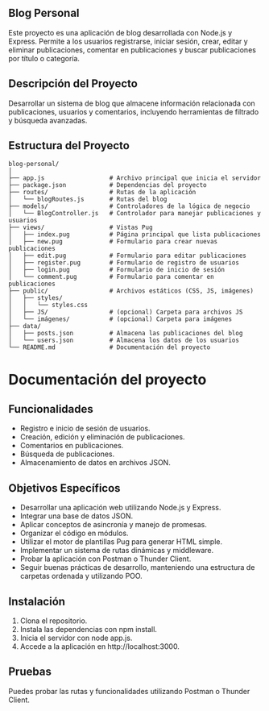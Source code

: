 ## Blog Personal
Este proyecto es una aplicación de blog desarrollada con Node.js y Express. Permite a los usuarios registrarse, iniciar sesión, crear, editar y eliminar publicaciones, comentar en publicaciones y buscar publicaciones por título o categoría.

## Descripción del Proyecto
Desarrollar un sistema de blog que almacene información relacionada con publicaciones, usuarios y comentarios, incluyendo herramientas de filtrado y búsqueda avanzadas.


## Estructura del Proyecto
```
blog-personal/
│
├── app.js                  # Archivo principal que inicia el servidor
├── package.json            # Dependencias del proyecto
├── routes/                 # Rutas de la aplicación
│   └── blogRoutes.js       # Rutas del blog
├── models/                 # Controladores de la lógica de negocio
│   └── BlogController.js   # Controlador para manejar publicaciones y usuarios
├── views/                  # Vistas Pug
│   ├── index.pug           # Página principal que lista publicaciones
│   ├── new.pug             # Formulario para crear nuevas publicaciones
│   ├── edit.pug            # Formulario para editar publicaciones
│   ├── register.pug        # Formulario de registro de usuarios
│   ├── login.pug           # Formulario de inicio de sesión
│   └── comment.pug         # Formulario para comentar en publicaciones
├── public/                 # Archivos estáticos (CSS, JS, imágenes)
│   ├── styles/
│   │   └── styles.css
│   ├── JS/                 # (opcional) Carpeta para archivos JS
│   └── imágenes/           # (opcional) Carpeta para imágenes
├── data/
│   ├── posts.json          # Almacena las publicaciones del blog
│   └── users.json          # Almacena los datos de los usuarios
└── README.md               # Documentación del proyecto
```
# Documentación del proyecto

## Funcionalidades

- Registro e inicio de sesión de usuarios.
- Creación, edición y eliminación de publicaciones.
- Comentarios en publicaciones.
- Búsqueda de publicaciones.
- Almacenamiento de datos en archivos JSON.

## Objetivos Específicos

- Desarrollar una aplicación web utilizando Node.js y Express.
- Integrar una base de datos JSON.
- Aplicar conceptos de asincronía y manejo de promesas.
- Organizar el código en módulos.
- Utilizar el motor de plantillas Pug para generar HTML simple.
- Implementar un sistema de rutas dinámicas y middleware.
- Probar la aplicación con Postman o Thunder Client.
- Seguir buenas prácticas de desarrollo, manteniendo una estructura de carpetas ordenada y utilizando POO.

## Instalación

1. Clona el repositorio.
2. Instala las dependencias con npm install.
3. Inicia el servidor con node app.js.
4. Accede a la aplicación en http://localhost:3000.

## Pruebas
Puedes probar las rutas y funcionalidades utilizando Postman o Thunder Client.